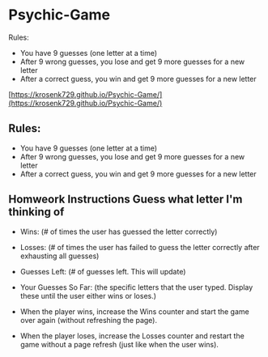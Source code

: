 # Psychic-Game
Rules:
+ You have 9 guesses (one letter at a time)
+ After 9 wrong guesses, you lose and get 9 more guesses for a new letter
+ After a correct guess, you win and get 9 more guesses for a new letter

[https://krosenk729.github.io/Psychic-Game/](https://krosenk729.github.io/Psychic-Game/)

## Rules:
* You have 9 guesses (one letter at a time)
* After 9 wrong guesses, you lose and get 9 more guesses for a new letter
* After a correct guess, you win and get 9 more guesses for a new letter

## Homweork Instructions Guess what letter I'm thinking of

* Wins: (# of times the user has guessed the letter correctly)

* Losses: (# of times the user has failed to guess the letter correctly after exhausting all guesses)

* Guesses Left: (# of guesses left. This will update)

* Your Guesses So Far: (the specific letters that the user typed. Display these until the user either wins or loses.)

* When the player wins, increase the Wins counter and start the game over again (without refreshing the page).

* When the player loses, increase the Losses counter and restart the game without a page refresh (just like when the user wins).
